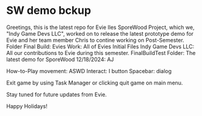 # SW demo bckup
 Greetings, this is the latest repo for Evie Iles SporeWood Project, which we, "Indy Game Devs LLC", worked on to release the latest prototype demo for Evie and her team member Chris to contine working on Post-Semester.
Folder Final Build:
Evies Work: All of Evies Initial Files
Indy Game Devs LLC: All our contributions to Evie during this semester.
FinalBuildTest Folder: The latest demo for SporeWood 12/18/2024: AJ 


 How-to-Play
 movement: ASWD
 Interact: I button
 Spacebar: dialog

 Exit game by using Task Manager or clicking quit game on main menu.

 Stay tuned for future updates from Evie.

 Happy Holidays!
